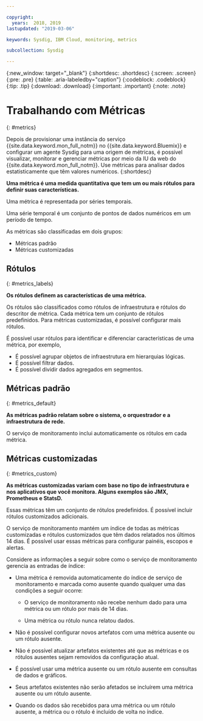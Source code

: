 ```yaml
---

copyright:
  years:  2018, 2019
lastupdated: "2019-03-06"

keywords: Sysdig, IBM Cloud, monitoring, metrics

subcollection: Sysdig

---
```


{:new_window: target="_blank"}
{:shortdesc: .shortdesc}
{:screen: .screen}
{:pre: .pre}
{:table: .aria-labeledby="caption"}
{:codeblock: .codeblock}
{:tip: .tip}
{:download: .download}
{:important: .important}
{:note: .note}

# Trabalhando com Métricas
{: #metrics}

Depois de provisionar uma instância do serviço {{site.data.keyword.mon_full_notm}} no {{site.data.keyword.Bluemix}} e configurar um agente Sysdig para uma origem de métricas, é possível visualizar, monitorar e gerenciar métricas por meio da IU da web do {{site.data.keyword.mon_full_notm}}. Use métricas para analisar dados estatisticamente que têm valores numéricos. 
{:shortdesc}


**Uma métrica é uma medida quantitativa que tem um ou mais rótulos para definir suas características.**

Uma métrica é representada por séries temporais. 

Uma série temporal é um conjunto de pontos de dados numéricos em um período de tempo. 

As métricas são classificadas em dois grupos: 

* Métricas padrão 
* Métricas customizadas


## Rótulos
{: #metrics_labels}

**Os rótulos definem as características de uma métrica.**

Os rótulos são classificados como rótulos de infraestrutura e rótulos do descritor de métrica. Cada métrica tem um conjunto de rótulos predefinidos. Para métricas customizadas, é possível configurar mais rótulos. 

É possível usar rótulos para identificar e diferenciar características de uma métrica, por exemplo,
* É possível agrupar objetos de infraestrutura em hierarquias lógicas. 
* É possível filtrar dados. 
* É possível dividir dados agregados em segmentos. 


## Métricas padrão 
{: #metrics_default}

**As métricas padrão relatam sobre o sistema, o orquestrador e a infraestrutura de rede.**

O serviço de monitoramento inclui automaticamente os rótulos em cada métrica.


## Métricas customizadas
{: #metrics_custom}

**As métricas customizadas variam com base no tipo de infraestrutura e nos aplicativos que você monitora. Alguns exemplos são JMX, Prometheus e StatsD.**

Essas métricas têm um conjunto de rótulos predefinidos. É possível incluir rótulos customizados adicionais.

O serviço de monitoramento mantém um índice de todas as métricas customizadas e rótulos customizados que têm dados relatados nos últimos 14 dias. É possível usar essas métricas para configurar painéis, escopos e alertas.

Considere as informações a seguir sobre como o serviço de monitoramento gerencia as entradas de índice:
*  Uma métrica é removida automaticamente do índice de serviço de monitoramento e marcada como ausente quando qualquer uma das condições a seguir ocorre:
    
    * O serviço de monitoramento não recebe nenhum dado para uma métrica ou um rótulo por mais de 14 dias.
    
    * Uma métrica ou rótulo nunca relatou dados.

* Não é possível configurar novos artefatos com uma métrica ausente ou um rótulo ausente. 
* Não é possível atualizar artefatos existentes até que as métricas e os rótulos ausentes sejam removidos da configuração atual.
* É possível usar uma métrica ausente ou um rótulo ausente em consultas de dados e gráficos. 
* Seus artefatos existentes não serão afetados se incluírem uma métrica ausente ou um rótulo ausente.
* Quando os dados são recebidos para uma métrica ou um rótulo ausente, a métrica ou o rótulo é incluído de volta no índice.



